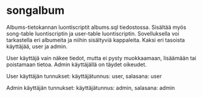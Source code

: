 # songalbum

Albums-tietokannan luontiscriptit albums.sql tiedostossa. Sisältää myös song-table luontiscriptin ja user-table luontiscriptin. Sovelluksella voi tarkastella eri albumeita ja niihin sisältyviä kappaleita. Kaksi eri tasoista käyttäjää, user ja admin.

User käyttäjä vain näkee tiedot, mutta ei pysty muokkaamaan, lisäämään tai poistamaan tietoa.
Admin käyttäjällä on täydet oikeudet.

User käyttäjän tunnukset:
käyttäjätunnus: user, salasana: user

Admin käyttäjän tunnukset:
käyttäjätunnus: admin, salasana: admin
